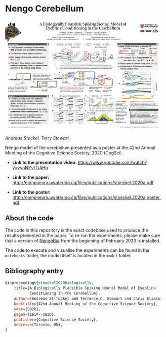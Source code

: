 # Nengo Cerebellum

![Poster](doc/stoeckel.2020a.png)

*Andreas Stöckel, Terry Stewart*

Nengo model of the cerebellum presented as a poster at the 42nd Annual Meeting of the Cognitive Science Society, 2020 (CogSci).

* **Link to the presentation video:**
  https://www.youtube.com/watch?v=vynNYvTUAHo

* **Link to the paper:** 
  http://compneuro.uwaterloo.ca/files/publications/stoeckel.2020a.pdf

* **Link to the poster:**
  http://compneuro.uwaterloo.ca/files/publications/stoeckel.2020a.poster.pdf

## About the code

The code in this repository is the exact codebase used to produce the results presented in the paper. To re-run the experiments, please make sure that a version of [NengoBio](https://github.com/astoeckel/nengo-bio) from the beginning of February 2020 is installed.

The code to execute and visualise the experiments can be found in the `notebooks` folder, the model itself is located in the `model` folder.

## Bibliography entry

```bib
@inproceedings{stoeckel2020biologically,
    title={A Biologically Plausible Spiking Neural Model of Eyeblink
           Conditioning in the Cerebellum},
    author={Andreas St\"ockel and Terrence C. Stewart and Chris Eliasmith},
    booktitle={42nd Annual Meeting of the Cognitive Science Society},
    year={2020},
    pages={1614--1620},
    publisher={Cognitive Science Society},
    address={Toronto, ON},
}
```
